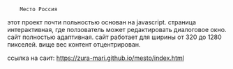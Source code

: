         Место Россия
этот проект почти польностью основан на javascript. страница интерактивная, где ползователь может редактировать диалоговое окно. сайт полностью адаптивная. сайт работает для ширины  от 320 до 1280 пикселей. вище вес контент отцентрирован.

ссылка на саит: https://zura-mari.github.io/mesto/index.html